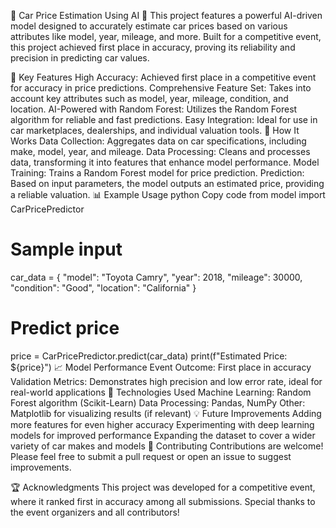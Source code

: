 🚗 Car Price Estimation Using AI 🧠
This project features a powerful AI-driven model designed to accurately estimate car prices based on various attributes like model, year, mileage, and more. Built for a competitive event, this project achieved first place in accuracy, proving its reliability and precision in predicting car values.

🎯 Key Features
High Accuracy: Achieved first place in a competitive event for accuracy in price predictions.
Comprehensive Feature Set: Takes into account key attributes such as model, year, mileage, condition, and location.
AI-Powered with Random Forest: Utilizes the Random Forest algorithm for reliable and fast predictions.
Easy Integration: Ideal for use in car marketplaces, dealerships, and individual valuation tools.
🔧 How It Works
Data Collection: Aggregates data on car specifications, including make, model, year, and mileage.
Data Processing: Cleans and processes data, transforming it into features that enhance model performance.
Model Training: Trains a Random Forest model for price prediction.
Prediction: Based on input parameters, the model outputs an estimated price, providing a reliable valuation.
📊 Example Usage
python
Copy code
from model import CarPricePredictor

# Sample input
car_data = {
    "model": "Toyota Camry",
    "year": 2018,
    "mileage": 30000,
    "condition": "Good",
    "location": "California"
}

# Predict price
price = CarPricePredictor.predict(car_data)
print(f"Estimated Price: ${price}")
📈 Model Performance
Event Outcome: First place in accuracy
Validation Metrics: Demonstrates high precision and low error rate, ideal for real-world applications
🤖 Technologies Used
Machine Learning: Random Forest algorithm (Scikit-Learn)
Data Processing: Pandas, NumPy
Other: Matplotlib for visualizing results (if relevant)
💡 Future Improvements
Adding more features for even higher accuracy
Experimenting with deep learning models for improved performance
Expanding the dataset to cover a wider variety of car makes and models
🤝 Contributing
Contributions are welcome! Please feel free to submit a pull request or open an issue to suggest improvements.

🏆 Acknowledgments
This project was developed for a competitive event, where it ranked first in accuracy among all submissions. Special thanks to the event organizers and all contributors!
